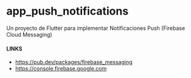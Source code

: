 # app_push_notifications

Un proyecto de Flutter para implementar Notificaciones Push (Firebase Cloud Messaging)

#### LINKS
- https://pub.dev/packages/firebase_messaging
- https://console.firebase.google.com
